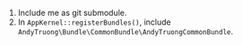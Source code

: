 1. Include me as git submodule.
2. In `AppKernel::registerBundles()`, include `AndyTruong\Bundle\CommonBundle\AndyTruongCommonBundle`.
